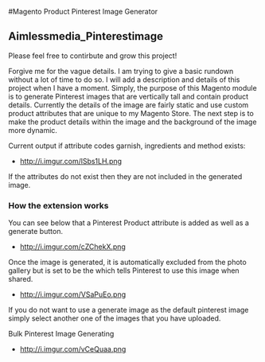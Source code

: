 #Magento Product Pinterest Image Generator
## Aimlessmedia_Pinterestimage

Please feel free to contirbute and grow this project!

Forgive me for the vague details. I am trying to give a basic rundown without a lot of time to do so. I will add a description and details of this project when I have a moment. Simply, the purpose of this Magento module is to generate Pinterest images that are vertically tall and contain product details. Currently the details of the image are fairly static and use custom product attributes that are unique to my Magento Store. The next step is to make the product details within the image and the background of the image more dynamic.

Current output if attribute codes garnish, ingredients and method exists:

 - http://i.imgur.com/lSbs1LH.png
 
If the attributes do not exist then they are not included in the generated image.

### How the extension works
You can see below that a Pinterest Product attribute is added as well as a generate button.
 - http://i.imgur.com/cZChekX.png
 
Once the image is generated, it is automatically excluded from the photo gallery but is set to be the <meta og:image/> which tells Pinterest to use this image when shared.
 - http://i.imgur.com/VSaPuEo.png

If you do not want to use a generate image as the default pinterest image simply select another one of the images that you have uploaded.

Bulk Pinterest Image Generating
 - http://i.imgur.com/vCeQuaa.png

